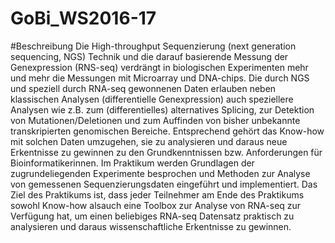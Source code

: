 # GoBi_WS2016-17

#Beschreibung
Die High-throughput Sequenzierung (next generation sequencing, NGS) Technik und die darauf basierende Messung der Genexpression (RNS-seq) verdrängt in biologischen Experimenten mehr und mehr die Messungen mit Microarray und DNA-chips. Die durch NGS und speziell durch RNA-seq gewonnenen Daten erlauben neben klassischen Analysen (differentielle Genexpression) auch speziellere Analysen wie z.B. zum (differentielles) alternatives Splicing, zur Detektion von Mutationen/Deletionen und zum Auffinden von bisher unbekannte transkripierten genomischen Bereiche. Entsprechend gehört das Know-how mit solchen Daten umzugehen, sie zu analysieren und daraus neue Erkentnisse zu gewinnen zu den Grundkenntnissen bzw. Anforderungen für Bioinformatikerinnen. Im Praktikum werden Grundlagen der zugrundeliegenden Experimente besprochen und Methoden zur Analyse von gemessenen Sequenzierungsdaten eingeführt und implementiert. Das Ziel des Praktikums ist, dass jeder Teilnehmer am Ende des Praktikums sowohl Know-how alsauch eine Toolbox zur Analyse von RNA-seq zur Verfügung hat, um einen beliebiges RNA-seq Datensatz praktisch zu analysieren und daraus wissenschaftliche Erkentnisse zu gewinnen.
